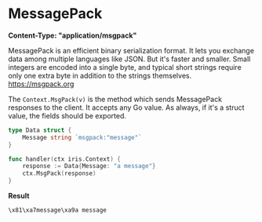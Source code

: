 # MessagePack

**Content-Type: "application/msgpack"**

MessagePack is an efficient binary serialization format. It lets you exchange data among multiple languages like JSON. But it's faster and smaller. Small integers are encoded into a single byte, and typical short strings require only one extra byte in addition to the strings themselves. https://msgpack.org

The `Context.MsgPack(v)` is the method which sends MessagePack responses to the client. It accepts any Go value. As always, if it's a struct value, the fields should be exported.

```go
type Data struct {
	Message string `msgpack:"message"`
}

func handler(ctx iris.Context) {
    response := Data{Message: "a message"}
    ctx.MsgPack(response)
}
```

**Result**

```text
\x81\xa7message\xa9a message
```

<!-- slide:break-100 -->
